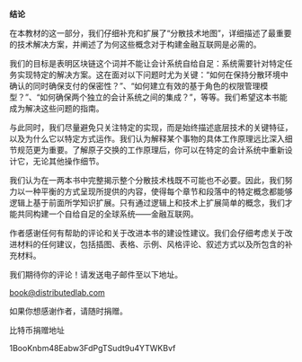 **结论**

在本教材的这一部分，我们仔细补充和扩展了“分散技术地图”，详细描述了最重要的技术解决方案，并阐述了为何这些概念对于构建金融互联网是必需的。

我们的目标是表明区块链这个词并不能让会计系统自给自足：系统需要针对特定任务实现特定的解决方案。这在面对以下问题时尤为关键：“如何在保持分散环境中确认的同时确保支付的保密性？”、“如何建立有效的基于角色的权限管理模型？”、“如何确保两个独立的会计系统之间的集成？”，等等。我们希望这本书能成为解决这些问题的指南。

与此同时，我们尽量避免只关注特定的实现，而是始终描述底层技术的关键特征，以及为什么它以特定方式运作。我们认为解释某个事物的具体工作原理远比深入细节规范更为重要。了解原子交换的工作原理后，你可以在特定的会计系统中重新设计它，无论其他操作细节。

我们认为在一两本书中完整揭示整个分散技术栈既不可能也不必要。因此，我们努力以一种平衡的方式呈现所提供的内容，使得每个章节和段落中的特定概念都能够逻辑上基于前面所学知识扩展。只有通过逻辑上和技术上扩展简单的概念，我们才能共同构建一个自给自足的全球系统——金融互联网。

作者感谢任何有帮助的评论和关于改进本书的建设性建议。我们会仔细考虑关于改进材料的任何建议，包括插图、表格、示例、风格评论、叙述方式以及所包含的补充材料。

我们期待你的评论！请发送电子邮件至以下地址。

[book@distributedlab.com](mailto:book@distributedlab.com) 

如果你想感谢作者，请随时捐赠。

比特币捐赠地址

1BooKnbm48Eabw3FdPgTSudt9u4YTWKBvf

